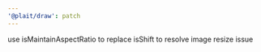 ```yaml
---
'@plait/draw': patch
---
```


use isMaintainAspectRatio to replace isShift to resolve image resize issue
